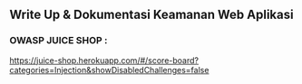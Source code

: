 ## Write Up & Dokumentasi Keamanan Web Aplikasi

### OWASP JUICE SHOP :

https://juice-shop.herokuapp.com/#/score-board?categories=Injection&showDisabledChallenges=false
